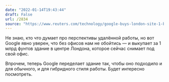 ```yaml
---
date: "2022-01-14T19:43:44"
draft: False
url: /2834
source: "https://www.reuters.com/technology/google-buys-london-site-1-billion-2022-01-14/"
---
```


Не знаю, кто что думает про перспективы удалённой работы, но вот Google явно уверен, что без офисов нам не обойтись — и выкупает за 1 млрд фунтов здание в центре Лондона, которое сейчас снимает под свой офис.

Впрочем, теперь Google переделает здание так, чтобы оно подходило и для обычного, и для гибридного стиля работы. Будет интересно посмотреть.
